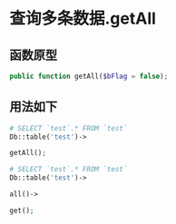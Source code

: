 # 查询多条数据.getAll

## 函数原型

``` php
public function getAll($bFlag = false);
```

## 用法如下

``` php
# SELECT `test`.* FROM `test` 
Db::table('test')->

getAll();

# SELECT `test`.* FROM `test`
Db::table('test')->

all()->

get();
```
